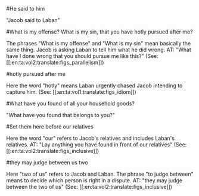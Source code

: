 #He said to him

"Jacob said to Laban"

#What is my offense? What is my sin, that you have hotly pursued after me?

The phrases "What is my offense" and "What is my sin" mean basically the same thing. Jacob is asking Laban to tell him what he did wrong. AT: "What have I done wrong that you should pursue me like this?" (See: [[:en:ta:vol2:translate:figs_parallelism]])

#hotly pursued after me

Here the word "hotly" means Laban urgently chased Jacob intending to capture him. (See: [[:en:ta:vol1:translate:figs_idiom]])

#What have you found of all your household goods?

"What have you found that belongs to you?"

#Set them here before our relatives

Here the word "our" refers to Jacob's relatives and includes Laban's relatives. AT: "Lay anything you have found in front of our relatives" (See: [[:en:ta:vol2:translate:figs_inclusive]])

#they may judge between us two

Here "two of us" refers to Jacob and Laban. The phrase "to judge between" means to decide which person is right in a dispute. AT: "they may judge between the two of us" (See: [[:en:ta:vol2:translate:figs_inclusive]])